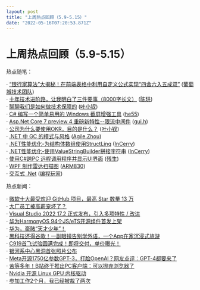 ```yaml
---
layout: post
title: "上周热点回顾（5.9-5.15）"
date: "2022-05-16T07:20:53.871Z"
---
```

上周热点回顾（5.9-5.15）
================

热点随笔：

· [“银行家算法”大揭秘！在前端表格中利用自定义公式实现“四舍六入五成双”](https://www.cnblogs.com/powertoolsteam/archive/2022/05/11/16257609.html) ([葡萄城技术团队](https://www.cnblogs.com/powertoolsteam/))  
· [十年技术进阶路，让我明白了三件要事（8000字长文）](https://www.cnblogs.com/skychen1218/archive/2022/05/10/16160164.html) ([陈珙](https://www.cnblogs.com/skychen1218/))  
· [聊聊我们是如何做技术保障的](https://www.cnblogs.com/yexiaochai/archive/2022/05/11/16224458.html) ([叶小钗](https://www.cnblogs.com/yexiaochai/))  
· [C# 编写一个简单易用的 Windows 截屏增强工具](https://www.cnblogs.com/he55/archive/2022/05/11/16253321.html) ([he55](https://www.cnblogs.com/he55/))  
· [Asp.Net Core 7 preview 4 重磅新特性--限流中间件](https://www.cnblogs.com/springhgui/archive/2022/05/12/16264864.html) ([gui.h](https://www.cnblogs.com/springhgui/))  
· [公司为什么要使用OKR，目的是什么？](https://www.cnblogs.com/yexiaochai/archive/2022/05/09/16249017.html) ([叶小钗](https://www.cnblogs.com/yexiaochai/))  
· [.NET 中 GC 的模式与风格](https://www.cnblogs.com/kklldog/archive/2022/05/10/net-gc-modes.html) ([Agile.Zhou](https://www.cnblogs.com/kklldog/))  
· [.NET性能优化-为结构体数组使用StructLinq](https://www.cnblogs.com/InCerry/archive/2022/05/09/Dotnet-Perf-Opt-Use-StructLinq-For-ValueType.html) ([InCerry](https://www.cnblogs.com/InCerry/))  
· [.NET性能优化-使用ValueStringBuilder拼接字符串](https://www.cnblogs.com/InCerry/archive/2022/05/11/Dotnet-Perf-Opt-Use-ValueStringBuilder.html) ([InCerry](https://www.cnblogs.com/InCerry/))  
· [使用C#跨PC 远程调用程序并显示UI界面](https://www.cnblogs.com/cansheng/archive/2022/05/11/16257213.html) ([残生](https://www.cnblogs.com/cansheng/))  
· [WPF 制作雷达扫描图](https://www.cnblogs.com/T-ARF/archive/2022/05/10/16253121.html) ([ARM830](https://www.cnblogs.com/T-ARF/))  
· [交互式 .Net](https://www.cnblogs.com/Erik_Xu/archive/2022/05/09/16245543.html) ([编程玩家](https://www.cnblogs.com/Erik_Xu/))

热点新闻：

· [微软十大最受欢迎 GitHub 项目，最高 Star 数量 13 万](https://news.cnblogs.com/n/720387/)  
· [大厂员工被高薪宠坏了？](https://news.cnblogs.com/n/720321/)  
· [Visual Studio 2022 17.2 正式发布，引入多项特性 / 改进](https://news.cnblogs.com/n/720504/)  
· [华为HarmonyOS 94个JS/eTS开源组件首发上架](https://news.cnblogs.com/n/720388/)  
· [华为，豪赌“天才少年”！](https://news.cnblogs.com/n/720524/)  
· [黑科技还得谷歌！一副眼镜告别学外语，一个App在家沉浸式旅游](https://news.cnblogs.com/n/720581/)  
· [C919首飞试验圆满完成！即将交付，单价曝光！](https://news.cnblogs.com/n/720714/)  
· [银河系中心黑洞首张照片公布](https://news.cnblogs.com/n/720612/)  
· [Meta开源1750亿参数GPT-3，打脸OpenAI？网友点评：GPT-4都要来了](https://news.cnblogs.com/n/720307/)  
· [苦等多年！B站终于推出PC客户端：可以抛弃浏览器了](https://news.cnblogs.com/n/720621/)  
· [Nvidia 开源 Linux GPU 内核驱动](https://news.cnblogs.com/n/720659/)  
· [参加工作2个月，我已经被裁了两次](https://news.cnblogs.com/n/720488/)